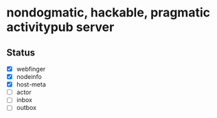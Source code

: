 # nondogmatic, hackable, pragmatic activitypub server

## Status
- [x] webfinger
- [x] nodeinfo
- [x] host-meta
- [ ] actor
- [ ] inbox
- [ ] outbox
